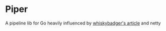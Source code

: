 # Piper
A pipeline lib for Go heavily influenced by [whiskybadger's article](https://whiskybadger.io/post/introducing-go-pipeline/) and netty

